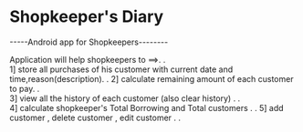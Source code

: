 # Shopkeeper's Diary


-----Android app for Shopkeepers--------

  Application will help shopkeepers to ==>.  .  
        1] store all purchases of his customer with current date and time,reason(description).  .
        2] calculate remaining amount of each customer to pay.   .   
        3] view all the history of each customer (also clear history) .  .  
        4] calculate shopkeeper's Total Borrowing and Total customers .  .
        5] add customer , delete customer , edit customer .  .
